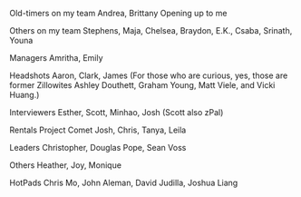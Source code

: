 Old-timers on my team
Andrea, Brittany
Opening up to me

Others on my team
Stephens, Maja, Chelsea, Braydon, E.K., Csaba, Srinath, Youna

Managers
Amritha, Emily

Headshots
Aaron, Clark, James
(For those who are curious, yes, those are former Zillowites Ashley Douthett, Graham Young, Matt Viele, and Vicki Huang.)

Interviewers
Esther, Scott, Minhao, Josh (Scott also zPal)

Rentals Project Comet
Josh, Chris, Tanya, Leila

Leaders
Christopher, Douglas Pope, Sean Voss

Others
Heather, Joy, Monique

HotPads
Chris Mo, John Aleman, David Judilla, Joshua Liang